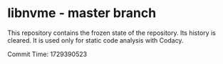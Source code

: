 # libnvme - master branch

This repository contains the frozen state of the repository.
Its history is cleared. It is used only for static code
analysis with Codacy.

Commit Time: 1729390523